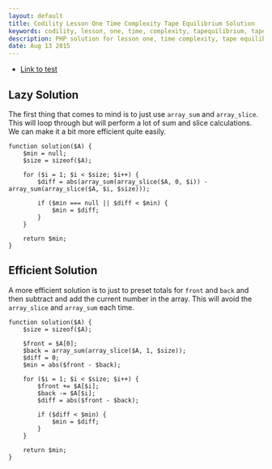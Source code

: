 ```yaml
---
layout: default
title: Codility Lesson One Time Complexity Tape Equilibrium Solution
keywords: codility, lesson, one, time, complexity, tapequilibrium, tape, equilibrium, solution
description: PHP solution for lesson one, time complexity, tape equilibrium programming question.
date: Aug 13 2015
---
```


* [Link to test](https://codility.com/demo/take-sample-test/tape_equilibrium)

## Lazy Solution

The first thing that comes to mind is to just use `array_sum` and `array_slice`. This will loop through but will perform a lot of sum and slice calculations. We can make it a bit more efficient quite easily.

~~~
function solution($A) {
    $min = null;
    $size = sizeof($A);
    
    for ($i = 1; $i < $size; $i++) {
        $diff = abs(array_sum(array_slice($A, 0, $i)) - array_sum(array_slice($A, $i, $size)));
    
        if ($min === null || $diff < $min) {
            $min = $diff;
        }
    }
    
    return $min;
}
~~~

## Efficient Solution

A more efficient solution is to just to preset totals for `front` and `back` and then subtract and add the current number in the array. This will avoid the `array_slice` and `array_sum` each time.

~~~
function solution($A) {
    $size = sizeof($A);
    
    $front = $A[0];
    $back = array_sum(array_slice($A, 1, $size));
    $diff = 0;
    $min = abs($front - $back);
    
    for ($i = 1; $i < $size; $i++) {
        $front += $A[$i];
        $back -= $A[$i];
        $diff = abs($front - $back);
    
        if ($diff < $min) {
            $min = $diff;
        }
    }
    
    return $min;
}
~~~